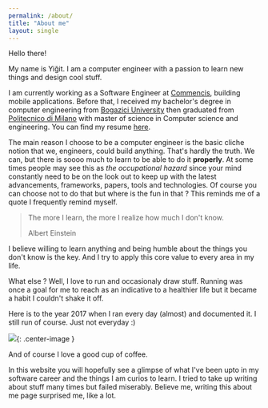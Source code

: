 ```yaml
---
permalink: /about/
title: "About me"
layout: single
---
```


Hello there!

My name is Yiğit. I am a computer engineer with a passion to learn new things and design cool stuff.

I am currently working as a Software Engineer at [Commencis](https://www.commencis.com), building mobile
applications.
Before that, I received my bachelor's degree in computer engineering from [Bogazici University](http://www.boun.edu.tr/) then graduated from [Politecnico di Milano](https://www.polimi.it/) with master of science in Computer science and engineering. You
can find my resume [here](../assets/pdfs/resume_yigit_ozgumus.pdf).

The main reason I choose to be a computer engineer is the basic cliche notion that we, engineers,
could build anything. That's hardly the truth. We can, but there is soooo much to learn to be able to do it **properly**.
At some times people may see this as _the occupational hazard_ since your mind constantly need to be on the look out to keep up with the latest advancements, frameworks, papers, tools and technologies. Of course you can choose not to do that but where is the fun in that ? This reminds me of a quote I frequently remind myself.

> The more I learn, the more I realize how much I don't know.
>
> Albert Einstein

I believe willing to learn anything and being humble about the things you don't know is the key. And I try to apply this core value to every area in my life.

What else ? Well, I love to run and occasionaly draw stuff. Running was once a goal for me to reach as an indicative to a healthier life but it became a habit I couldn't shake it off.

Here is to the year 2017 when I ran every day (almost) and documented it. I still run of course. Just not everyday :)

![](../assets/images/2017.gif){: .center-image }

And of course I love a good cup of coffee.

In this website you will hopefully see a glimpse of what I've been upto in my software career and the things I am curios to learn. I tried to take up writing about stuff many times but failed miserably. Believe me, writing this about me page surprised me, like a lot.
